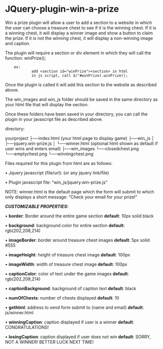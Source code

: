 # JQuery-plugin-win-a-prize

Win a prize plugin will allow a user to add a section to a website in which the user can choose a treasure chest to see if it is the winning chest. If it is a winning chest, it will display a winner image and show a button to claim the prize. If it is not the winning chest, it will display a non-winning image and caption.

The plugin will require a section or div element in which they will call the function: winPrize(); 
        
        ex:
                add <section id="winPrize"><section> in html
                in js script, call $("#winPrize).winPrize();

Once the plugin is called it will add this section to the website as described above.

The win_images and win_js folder should be saved in the same directory as your html file that will display the section.

Once these folders have been saved in your directory, you can call the plugin in your javascript file as described above.

directory:

yourproject
  ├──index.html (your html page to display game)
  ├──win_js
  │  ├──jquery.win-prize.js
  │  └──winner.html (optional html shown as default if user wins and enters email)
  ├──win_images
      └──closedchest.png
      └──emptychest.png
      └──winningchest.png

Files required for this plugin from html are as follows:


•	Jquery javascript (file/url): <script src = "https://code.jquery.com/jquery-3.6.0.slim.min.js"></script> (or any jquery link/file)

•       Plugin javascript file: “win_js/jquery.win-prize.js"  <script src = "win_js/jquery.win-prize.js"></script>



NOTE: winner.html is the default page which the form will submit to which only displays a short message: “Check your email for your prize!”


_**CUSTOMIZABLE PROPERTIES:**_


•	**border**: Border around the entire game section 
        **default**: 10px solid black
        
•	**background**: background color for entire section 
        **default**: rgb(202,208,214)
        
•	**imageBorder**: border around treasure chest images 
        **default**: 5px solid #555
        
•	**imageHeight**: height of treasure chest image 
        **default**: 100px
        
•	**imageWidth**: width of treasure chest image
        **default**: 100px
        
•	**captionColor**: color of text under the game images
        **default**: rgb(202,208,214)
        
•	**captionBackground**: background of caption text
        **default**: black
        
•	**numOfChests**: number of chests displayed
        **default**: 10
        
•	**gethtml**: address to send form submit to (name and email)
        **default**: js/winner.html
        
•	**winningCaption**: caption displayed if user is a winner
        **default**: CONGRATULATIONS!
        
•	**losingCaption**: caption displayed if user does not win
        **default**: SORRY, NOT A WINNER! BETTER LUCK NEXT TIME!
